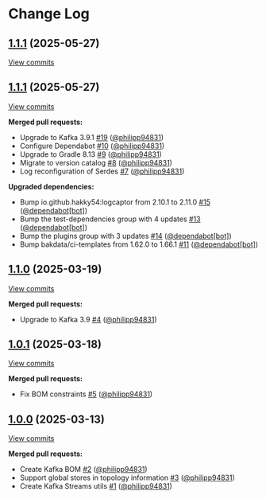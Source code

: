 # Change Log

## [1.1.1](https://github.com/bakdata/kafka-utils/tree/1.1.1) (2025-05-27)
[View commits](https://github.com/bakdata/kafka-utils/compare/1.1.1...1.1.1)


## [1.1.1](https://github.com/bakdata/kafka-utils/tree/1.1.1) (2025-05-27)
[View commits](https://github.com/bakdata/kafka-utils/compare/1.1.0...1.1.1)

**Merged pull requests:**

- Upgrade to Kafka 3.9.1 [\#19](https://github.com/bakdata/kafka-utils/pull/19) ([@philipp94831](https://github.com/philipp94831))
- Configure Dependabot [\#10](https://github.com/bakdata/kafka-utils/pull/10) ([@philipp94831](https://github.com/philipp94831))
- Upgrade to Gradle 8.13 [\#9](https://github.com/bakdata/kafka-utils/pull/9) ([@philipp94831](https://github.com/philipp94831))
- Migrate to version catalog [\#8](https://github.com/bakdata/kafka-utils/pull/8) ([@philipp94831](https://github.com/philipp94831))
- Log reconfiguration of Serdes [\#7](https://github.com/bakdata/kafka-utils/pull/7) ([@philipp94831](https://github.com/philipp94831))

**Upgraded dependencies:**

- Bump io.github.hakky54:logcaptor from 2.10.1 to 2.11.0 [\#15](https://github.com/bakdata/kafka-utils/pull/15) ([@dependabot[bot]](https://github.com/apps/dependabot))
- Bump the test\-dependencies group with 4 updates [\#13](https://github.com/bakdata/kafka-utils/pull/13) ([@dependabot[bot]](https://github.com/apps/dependabot))
- Bump the plugins group with 3 updates [\#14](https://github.com/bakdata/kafka-utils/pull/14) ([@dependabot[bot]](https://github.com/apps/dependabot))
- Bump bakdata/ci\-templates from 1.62.0 to 1.66.1 [\#11](https://github.com/bakdata/kafka-utils/pull/11) ([@dependabot[bot]](https://github.com/apps/dependabot))

## [1.1.0](https://github.com/bakdata/kafka-utils/tree/1.1.0) (2025-03-19)
[View commits](https://github.com/bakdata/kafka-utils/compare/1.0.1...1.1.0)

**Merged pull requests:**

- Upgrade to Kafka 3.9 [\#4](https://github.com/bakdata/kafka-utils/pull/4) ([@philipp94831](https://github.com/philipp94831))

## [1.0.1](https://github.com/bakdata/kafka-utils/tree/1.0.1) (2025-03-18)
[View commits](https://github.com/bakdata/kafka-utils/compare/1.0.0...1.0.1)

**Merged pull requests:**

- Fix BOM constraints [\#5](https://github.com/bakdata/kafka-utils/pull/5) ([@philipp94831](https://github.com/philipp94831))

## [1.0.0](https://github.com/bakdata/kafka-utils/tree/1.0.0) (2025-03-13)
[View commits](https://github.com/bakdata/kafka-utils/compare/03cb6863ced884f152de99215747ebe0f161c2e0...1.0.0)

**Merged pull requests:**

- Create Kafka BOM [\#2](https://github.com/bakdata/kafka-utils/pull/2) ([@philipp94831](https://github.com/philipp94831))
- Support global stores in topology information [\#3](https://github.com/bakdata/kafka-utils/pull/3) ([@philipp94831](https://github.com/philipp94831))
- Create Kafka Streams utils [\#1](https://github.com/bakdata/kafka-utils/pull/1) ([@philipp94831](https://github.com/philipp94831))
